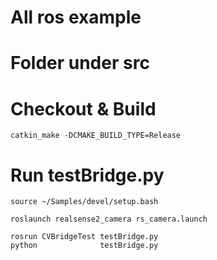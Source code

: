 # All ros example


# Folder under src

# Checkout & Build
```
catkin_make -DCMAKE_BUILD_TYPE=Release
```

# Run testBridge.py
```
source ~/Samples/devel/setup.bash

roslaunch realsense2_camera rs_camera.launch

rosrun CVBridgeTest testBridge.py
python              testBridge.py
```
